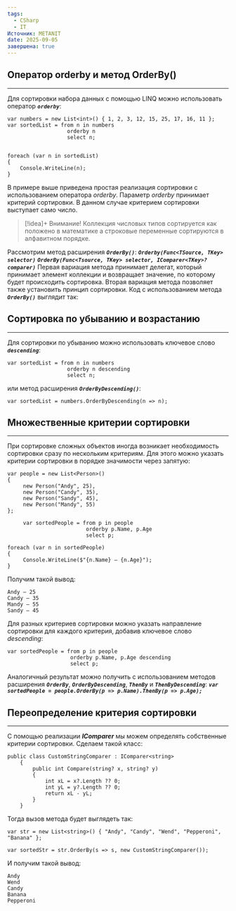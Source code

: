 ```yaml
---
tags:
  - CSharp
  - IT
Источник: METANIT
date: 2025-09-05
завершена: true
---
```

## Оператор orderby и метод OrderBy()
---
Для сортировки набора данных с помощью LINQ можно использовать оператор ***`orderby`***:
```
var numbers = new List<int>() { 1, 2, 3, 12, 15, 25, 17, 16, 11 };
var sortedList = from n in numbers
                   orderby n
                   select n;

  
foreach (var n in sortedList) 
{
	Console.WriteLine(n);
}
```
В примере выше приведена простая реализация сортировки с использованием оператора *orderby*. Параметр *orderby* принимает критерий сортировки. В данном случае критерием сортировки выступает само число.

>[!idea]+ Внимание!
>Коллекция числовых типов сортируется как положено в математике а строковые переменные сортируются в алфавитном порядке.

Рассмотрим метод расширения ***`OrderBy()`***:
***`Orderby(Func<TSource, TKey> selector)`***
***`OrderBy(Func<Tsource, TKey> selector, IComparer<TKey>? comparer)`***
Первая вариация метода принимает делегат, который принимает элемент коллекции и возвращает значение, по которому будет происходить сортировка.
Вторая вариация метода позволяет также установить принцип сортировки.
Код с использованием метода ***`OrderBy()`*** выглядит так:
## Сортировка по убыванию и возрастанию
---
Для сортировки по убыванию можно использовать ключевое слово ***`descending`***:
```
var sortedList = from n in numbers
                   orderby n descending
                   select n;
```
или метод расширения ***`OrderByDescending()`***:
```
var sortedList = numbers.OrderByDescending(n => n);
```
## Множественные критерии сортировки
---
При сортировке сложных объектов иногда возникает необходимость сортировки сразу по нескольким критериям. Для этого можно указать критерии сортировки в порядке значимости через запятую:
```
var people = new List<Person>()
{
	 new Person("Andy", 25),
	 new Person("Candy", 35),
	 new Person("Sandy", 45),
	 new Person("Mandy", 55)
};

	 var sortedPeople = from p in people
                         orderby p.Name, p.Age
                         select p;

foreach (var n in sortedPeople)
{
	 Console.WriteLine($"{n.Name} – {n.Age}");
}
```
Получим такой вывод:
```
Andy – 25
Candy – 35
Mandy – 55
Sandy – 45
```

Для разных критериев сортировки можно указать направление сортировки для каждого критерия, добавив ключевое слово *descending*:
```
var sortedPeople = from p in people
                    orderby p.Name, p.Age descending
                    select p;
```

Аналогичный результат можно получить с использованием методов расширения ***`OrderBy`***, ***`OrderByDescending`***, ***`ThenBy`*** и ***`ThenByDescending`***:
***`var sortedPeople = people.OrderBy(p => p.Name).ThenBy(p => p.Age);`***
## Переопределение критерия сортировки
---
С помощью реализации ***IComparer*** мы можем определять собственные критерии сортировки. Сделаем такой класс: 
```
public class CustomStringComparer : IComparer<string>
    {
        public int Compare(string? x, string? y)
        {
            int xL = x?.Length ?? 0;
            int yL = y?.Length ?? 0;
            return xL - yL;
        }
    }
```
Тогда вызов метода будет выглядеть так:
```
var str = new List<string>() { "Andy", "Candy", "Wend", "Pepperoni", "Banana" };

var sortedStr = str.OrderBy(s => s, new CustomStringComparer());
```
И получим такой вывод:
```
Andy
Wend
Candy
Banana
Pepperoni
```